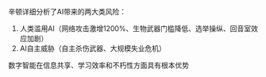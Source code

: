 辛顿详细分析了AI带来的两大类风险：
1. 人类滥用AI（网络攻击激增1200%、生物武器门槛降低、选举操纵、回音室效应加剧）
2. AI自主威胁（自主杀伤武器、大规模失业危机）

数字智能在信息共享、学习效率和不朽性方面具有根本优势